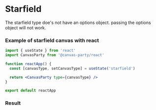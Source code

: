 # Starfield

The starfield type doe's not have an options object.
passing the options object will not work.

### Example of starfield canvas with react

```jsx
import { useState } from 'react'
import CanvasParty from '@canvas-party/react'

function reactApp() {
  const [canvasType, setCanvasType] = useState('starfield')

  return <CanvasParty type={canvasType} />
}

export default reactApp
```

### **Result**

<script>
export default {
  data() {
    return {
      dynamicComponent: null
    }
  },

  mounted() {
    import('@canvas-party/vue').then((module) => {
      this.dynamicComponent = module.default
      console.log(this.dynamicComponent)
    })
  }
}
</script>

<component
   class="canvas-example" 
    v-if="dynamicComponent"
    :is="dynamicComponent"
    :type="'starfield'"
    >

  </component>
